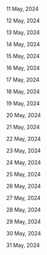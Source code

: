 11 May, 2024

12 May, 2024

13 May, 2024

14 May, 2024

15 May, 2024

16 May, 2024

17 May, 2024

18 May, 2024

19 May, 2024

20 May, 2024

21 May, 2024

22 May, 2024

23 May, 2024

24 May, 2024

25 May, 2024

26 May, 2024

27 May, 2024

28 May, 2024

29 May, 2024

30 May, 2024

31 May, 2024